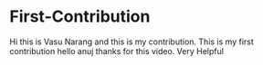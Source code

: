 # First-Contribution
Hi this is Vasu Narang and this is my contribution.
This is my first contribution
hello anuj thanks for this video. Very Helpful
